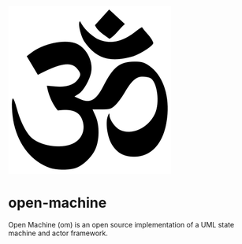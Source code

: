 <img src="./docs/img/om.png" alt="Om">

# open-machine
Open Machine (om) is an open source implementation of a UML state machine and actor framework.
